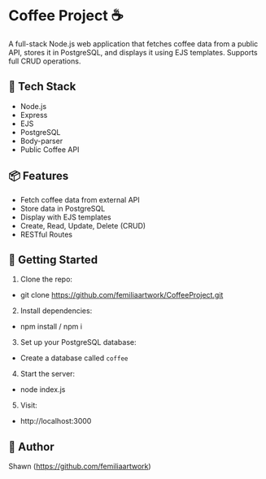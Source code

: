 # Coffee Project ☕️

A full-stack Node.js web application that fetches coffee data from a public API, stores it in PostgreSQL, and displays it using EJS templates. Supports full CRUD operations.

## 🔧 Tech Stack

- Node.js
- Express
- EJS
- PostgreSQL
- Body-parser
- Public Coffee API

## 📦 Features

- Fetch coffee data from external API
- Store data in PostgreSQL
- Display with EJS templates
- Create, Read, Update, Delete (CRUD)
- RESTful Routes

## 🚀 Getting Started

1. Clone the repo:
- git clone https://github.com/femiliaartwork/CoffeeProject.git

2. Install dependencies:
- npm install / npm i

3. Set up your PostgreSQL database:
- Create a database called `coffee`

4. Start the server:
- node index.js

5. Visit:
- http://localhost:3000


## 🙌 Author

Shawn (https://github.com/femiliaartwork)

